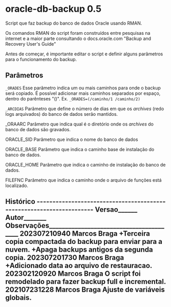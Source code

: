 # oracle-db-backup 0.5

Script que faz backup do banco de dados Oracle usando RMAN.

Os comandos RMAN do script foram construídos entre pesquisas na internet e a 
maior parte consultando o docs.oracle.com "Backup and Recovery User's Guide"

Antes de começar, é importante editar o script e definir alguns parâmetros 
para o funcionamento do backup.

## Parâmetros
`_ORADES`
Esse parâmetro indica um ou mais caminhos para onde o backup será copiado. É 
possível adicionar mais caminhos separados por espaço, dentro do parênteses 
"()". Ex.
`_ORADES=(/caminho/1 /caminho/2)`

`_ARCDIAS`
Parâmetro que define o número de dias em que os _archives_ (redo logs 
arquivados) do banco de dados serão mantidos.

_ORAARC
Parâmetro que indica qual é o diretório onde os _archives_ do banco de dados 
são gravados.

ORACLE_SID
Parâmetro que indica o nome do banco de dados

ORACLE_BASE
Parâmetro que indica o caminho base de instalação do banco de dados.

ORACLE_HOME
Parâmetro que indica o caminho de instalação do banco de dados.

FILEFNC
Parâmetro que indica o caminho onde o arquivo de funções está localizado.


Histórico ---------------------------------------------------------------------
Versao______  Autor_______  Observações________________________________________
202307210940  Marcos Braga  +Terceira copia compactada do backup para enviar 
                            para a nuvem.
                            +Apaga backups antigos da segunda copia.
202307201730  Marcos Braga  +Adicionado data ao arquivo de restauracao.
202302120920  Marcos Braga  O script foi remodelado para fazer backup full e
                            incremental.
202107231228  Marcos Braga  Ajuste de variáveis globais.
-------------------------------------------------------------------------------
